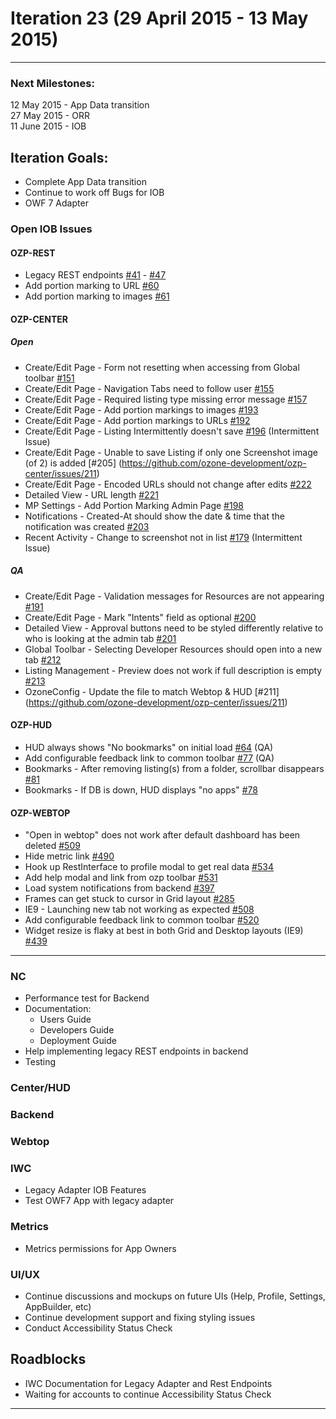 # Iteration 23 (29 April 2015 - 13 May 2015)

*** 
### Next Milestones:
12 May 2015 - App Data transition
<br>27 May 2015 - ORR
<br>11 June 2015 - IOB

## Iteration Goals:
* Complete App Data transition
* Continue to work off Bugs for IOB
* OWF 7 Adapter

### Open IOB Issues

#### OZP-REST
* Legacy REST endpoints [#41](https://github.com/ozone-development/ozp-rest/issues/41) - [#47](https://github.com/ozone-development/ozp-rest/issues/47)
* Add portion marking to URL [#60](https://github.com/ozone-development/ozp-rest/issues/60)
* Add portion marking to images [#61](https://github.com/ozone-development/ozp-rest/issues/61)

#### OZP-CENTER
##### Open
* Create/Edit Page - Form not resetting when accessing from Global toolbar [#151](https://github.com/ozone-development/ozp-center/issues/151)
* Create/Edit Page - Navigation Tabs need to follow user [#155](https://github.com/ozone-development/ozp-center/issues/155)
* Create/Edit Page - Required listing type missing error message [#157](https://github.com/ozone-development/ozp-center/issues/157)
* Create/Edit Page - Add portion markings to images [#193](https://github.com/ozone-development/ozp-center/issues/193)
* Create/Edit Page - Add portion markings to URLs [#192](https://github.com/ozone-development/ozp-center/issues/192)
* Create/Edit Page - Listing Intermittently doesn't save [#196](https://github.com/ozone-development/ozp-center/issues/196) (Intermittent Issue)
* Create/Edit Page - Unable to save Listing if only one Screenshot image (of 2) is added [#205] (https://github.com/ozone-development/ozp-center/issues/211)
* Create/Edit Page - Encoded URLs should not change after edits [#222](https://github.com/ozone-development/ozp-center/issues/222)
* Detailed View - URL length [#221](https://github.com/ozone-development/ozp-center/issues/221)
* MP Settings - Add Portion Marking Admin Page [#198](https://github.com/ozone-development/ozp-center/issues/198)
* Notifications - Created-At should show the date & time that the notification was created [#203](https://github.com/ozone-development/ozp-center/issues/203)
* Recent Activity - Change to screenshot not in list [#179](https://github.com/ozone-development/ozp-center/issues/179) (Intermittent Issue)

##### QA
* Create/Edit Page - Validation messages for Resources are not appearing [#191](https://github.com/ozone-development/ozp-center/issues/191)
* Create/Edit Page - Mark "Intents" field as optional [#200](https://github.com/ozone-development/ozp-center/issues/200)
* Detailed View - Approval buttons need to be styled differently relative to who is looking at the admin tab [#201](https://github.com/ozone-development/ozp-center/issues/201)
* Global Toolbar - Selecting Developer Resources should open into a new tab [#212](https://github.com/ozone-development/ozp-center/issues/212)
* Listing Management - Preview does not work if full description is empty [#213](https://github.com/ozone-development/ozp-center/issues/196)
* OzoneConfig - Update the file to match Webtop & HUD [#211] (https://github.com/ozone-development/ozp-center/issues/211)


#### OZP-HUD
* HUD always shows "No bookmarks" on initial load [#64](https://github.com/ozone-development/ozp-hud/issues/64) (QA)
* Add configurable feedback link to common toolbar [#77](https://github.com/ozone-development/ozp-hud/issues/77) (QA)
* Bookmarks - After removing listing(s) from a folder, scrollbar disappears [#81](https://github.com/ozone-development/ozp-hud/issues/81)
* Bookmarks - If DB is down, HUD displays "no apps" [#78](https://github.com/ozone-development/ozp-hud/issues/78)


#### OZP-WEBTOP
* "Open in webtop" does not work after default dashboard has been deleted [#509](https://github.com/ozone-development/ozp-webtop/issues/509)
* Hide metric link [#490](https://github.com/ozone-development/ozp-webtop/issues/490)
* Hook up RestInterface to profile modal to get real data [#534](https://github.com/ozone-development/ozp-webtop/issues/534)
* Add help modal and link from ozp toolbar [#531](https://github.com/ozone-development/ozp-webtop/issues/531)
* Load system notifications from backend [#397](https://github.com/ozone-development/ozp-webtop/issues/397)
* Frames can get stuck to cursor in Grid layout [#285](https://github.com/ozone-development/ozp-webtop/issues/285)
* IE9 - Launching new tab not working as expected [#508](https://github.com/ozone-development/ozp-webtop/issues/508)
* Add configurable feedback link to common toolbar [#520](https://github.com/ozone-development/ozp-webtop/issues/520)
* Widget resize is flaky at best in both Grid and Desktop layouts (IE9) [#439](https://github.com/ozone-development/ozp-webtop/issues/439)


***


### NC 
* Performance test for Backend
* Documentation:
  * Users Guide
  * Developers Guide
  * Deployment Guide
* Help implementing legacy REST endpoints in backend
* Testing

### Center/HUD


### Backend

### Webtop

### IWC
* Legacy Adapter IOB Features
* Test OWF7 App with legacy adapter 

### Metrics
* Metrics permissions for App Owners

### UI/UX
* Continue discussions and mockups on future UIs (Help, Profile, Settings, AppBuilder, etc)
* Continue development support and fixing styling issues
* Conduct Accessibility Status Check

## Roadblocks
* IWC Documentation for Legacy Adapter and Rest Endpoints
* Waiting for accounts to continue Accessibility Status Check

***